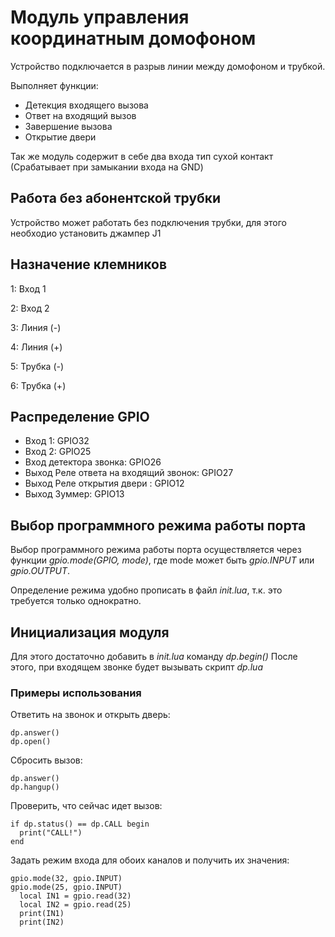 # Модуль управления координатным домофоном
Устройство подключается в разрыв линии между домофоном и трубкой.

Выполняет функции:
* Детекция входящего вызова
* Ответ на входящий вызов
* Завершение вызова
* Открытие двери

Так же модуль содержит в себе два входа тип сухой контакт (Срабатывает при замыкании входа на GND)

## Работа без абонентской трубки
Устройство может работать без подключения трубки, для этого необходио установить джампер J1

## Назначение клемников
1: Вход 1

2: Вход 2

3: Линия (-)

4: Линия (+)

5: Трубка (-)

6: Трубка (+)

## Распределение GPIO
* Вход 1: GPIO32
* Вход 2: GPIO25
* Вход детектора звонка: GPIO26
* Выход Реле ответа на входящий звонок: GPIO27
* Выход Реле открытия двери : GPIO12
* Выход Зуммер: GPIO13

## Выбор программного режима работы порта
Выбор программного режима работы порта осуществляется через функции *gpio.mode(GPIO, mode)*, где mode может быть *gpio.INPUT* или *gpio.OUTPUT*.

Определение режима удобно прописать в файл *init.lua*, т.к. это требуется только однократно.

## Инициализация модуля
Для этого достаточно добавить в *init.lua* команду *dp.begin()*
После этого, при входящем звонке будет вызывать скрипт *dp.lua*

### Примеры использования
Ответить на звонок и открыть дверь:
```
dp.answer()
dp.open()
```

Сбросить вызов:
```
dp.answer()
dp.hangup()
```

Проверить, что сейчас идет вызов:
```
if dp.status() == dp.CALL begin
  print("CALL!")
end
```

Задать режим входа для обоих каналов и получить их значения:
```
gpio.mode(32, gpio.INPUT)
gpio.mode(25, gpio.INPUT)
  local IN1 = gpio.read(32)
  local IN2 = gpio.read(25)
  print(IN1)
  print(IN2)
```






